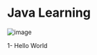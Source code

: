 # Java Learning
![image](https://github.com/user-attachments/assets/c139aff7-15f2-48b5-9a9e-8f5487b62c70)


1- Hello World
